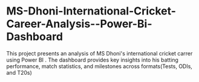 # MS-Dhoni-International-Cricket-Career-Analysis--Power-Bi-Dashboard
This project presents an analysis of MS Dhoni's international cricket carrer using Power BI . The dashboard provides key insights into his batting performance, match statistics, and milestones across formats(Tests, ODIs, and T20s)

